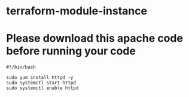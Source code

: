# terraform-module-instance

# Please download this apache code before running your code
```hcl
#!/bin/bash

sudo yum install httpd -y
sudo systemctl start httpd
sudo systemctl enable httpd

```

